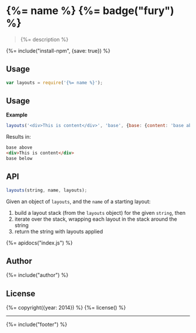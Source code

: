 # {%= name %} {%= badge("fury") %}

> {%= description %}

{%= include("install-npm", {save: true}) %}

## Usage

```js
var layouts = require('{%= name %}');
```

## Usage

**Example**

```js
layouts('<div>This is content</div>', 'base', {base: {content: 'base above\n{%% body %}\nbase below'}});
```

Results in:

```html
base above
<div>This is content</div>
base below
```

## API

```js
layouts(string, name, layouts);
```

Given an object of `layouts`, and the `name` of a starting layout:

  1. build a layout stack (from the `layouts` object) for the given `string`, then
  1. iterate over the stack, wrapping each layout in the stack around the string
  1. return the string with layouts applied

{%= apidocs("index.js") %}

## Author
{%= include("author") %}

## License
{%= copyright({year: 2014}) %}
{%= license() %}

***

{%= include("footer") %}